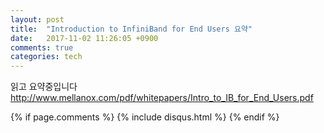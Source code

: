 ```yaml
---
layout: post
title:  "Introduction to InfiniBand for End Users 요약"
date:   2017-11-02 11:26:05 +0900
comments: true
categories: tech
---
```

읽고 요약중입니다
http://www.mellanox.com/pdf/whitepapers/Intro_to_IB_for_End_Users.pdf

{% if page.comments %}
{% include disqus.html %}
{% endif %}
